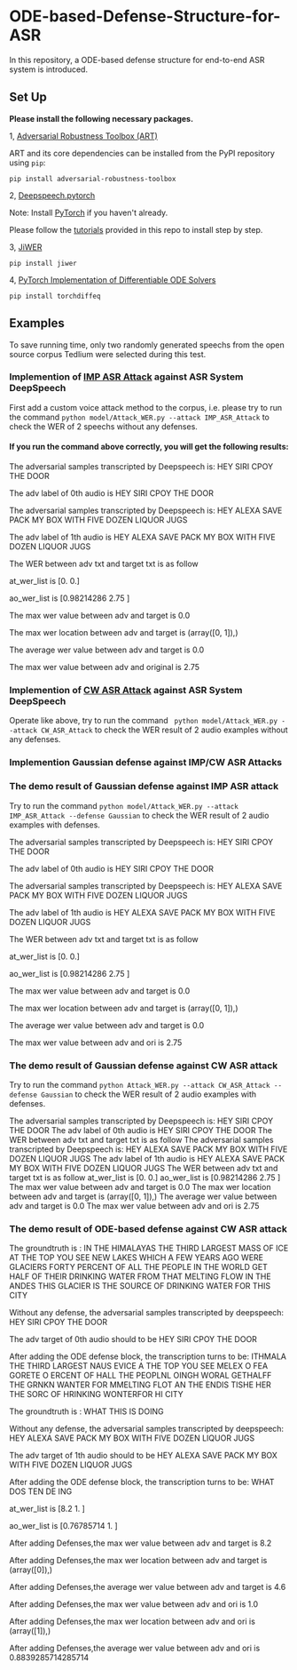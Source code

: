 # ODE-based-Defense-Structure-for-ASR

In this repository, a ODE-based defense structure for end-to-end ASR system is introduced.

## Set Up

**Please install the following necessary packages.**

1, [Adversarial Robustness Toolbox (ART)](https://github.com/Trusted-AI/adversarial-robustness-toolbox) <br>

ART and its core dependencies can be installed from the PyPI repository using `pip`:<br>

`pip install adversarial-robustness-toolbox`<br>

2, [Deepspeech.pytorch](https://github.com/SeanNaren/deepspeech.pytorch) <br>

Note: Install [PyTorch](https://github.com/pytorch/pytorch#installation) if you haven't already.

Please follow the [tutorials](https://github.com/SeanNaren/deepspeech.pytorch) provided in this repo to install step by step.

3, [JiWER](https://github.com/jitsi/jiwer)

`pip install jiwer`

4, [PyTorch Implementation of Differentiable ODE Solvers](https://github.com/rtqichen/torchdiffeq)

`pip install torchdiffeq`


## Examples

To save running time, only two randomly generated speechs from the open source corpus Tedlium were selected during this test.

### Implemention of [IMP ASR Attack](https://arxiv.org/abs/1903.10346) against ASR System DeepSpeech

First add a custom voice attack method to the corpus, i.e. please try to run the command `python model/Attack_WER.py --attack IMP_ASR_Attack` to check the WER of 2 speechs without any defenses.

#### If you run the command above correctly, you will get the following results:

The adversarial samples transcripted by Deepspeech is:  HEY SIRI CPOY THE DOOR

The adv label of 0th audio is HEY SIRI CPOY THE DOOR

The adversarial samples transcripted by Deepspeech is:  HEY ALEXA SAVE PACK MY BOX WITH FIVE DOZEN LIQUOR JUGS

The adv label of 1th audio is HEY ALEXA SAVE PACK MY BOX WITH FIVE DOZEN LIQUOR JUGS

The WER between adv txt and target txt is as follow

at_wer_list is [0. 0.]

ao_wer_list is [0.98214286 2.75      ]

The max wer value between adv and target is  0.0

The max wer location between adv and target is  (array([0, 1]),)

The average wer value between adv and target is  0.0

The max wer value between adv and original is  2.75

### Implemention of [CW ASR Attack](https://arxiv.org/abs/1801.01944) against ASR System DeepSpeech

Operate like above, try to run the command ` python model/Attack_WER.py --attack CW_ASR_Attack` to check the WER result of 2 audio examples without any defenses.

### Implemention Gaussian defense against IMP/CW ASR Attacks

### The demo result of Gaussian defense against IMP ASR attack

Try to run the command `python model/Attack_WER.py --attack IMP_ASR_Attack --defense Gaussian` to check the WER result of 2 audio examples with defenses.

The adversarial samples transcripted by Deepspeech is:  HEY SIRI CPOY THE DOOR

The adv label of 0th audio is HEY SIRI CPOY THE DOOR

The adversarial samples transcripted by Deepspeech is:  HEY ALEXA SAVE PACK MY BOX WITH FIVE DOZEN LIQUOR JUGS

The adv label of 1th audio is HEY ALEXA SAVE PACK MY BOX WITH FIVE DOZEN LIQUOR JUGS

The WER between adv txt and target txt is as follow

at_wer_list is [0. 0.]

ao_wer_list is [0.98214286 2.75      ]

The max wer value between adv and target is  0.0

The max wer location between adv and target is  (array([0, 1]),)

The average wer value between adv and target is  0.0

The max wer value between adv and ori is  2.75

### The demo result of Gaussian defense against CW ASR attack

Try to run the command `python Attack_WER.py --attack CW_ASR_Attack --defense Gaussian` to check the WER result of 2 audio examples with defenses.

The adversarial samples transcripted by Deepspeech is:  HEY SIRI CPOY THE DOOR
The adv label of 0th audio is HEY SIRI CPOY THE DOOR
The WER between adv txt and target txt is as follow
The adversarial samples transcripted by Deepspeech is:  HEY ALEXA SAVE PACK MY BOX WITH FIVE DOZEN LIQUOR JUGS
The adv label of 1th audio is HEY ALEXA SAVE PACK MY BOX WITH FIVE DOZEN LIQUOR JUGS
The WER between adv txt and target txt is as follow
at_wer_list is [0. 0.]
ao_wer_list is [0.98214286 2.75      ]
The max wer value between adv and target is  0.0
The max wer location between adv and target is  (array([0, 1]),)
The average wer value between adv and target is  0.0
The max wer value between adv and ori is  2.75

### The demo result of ODE-based defense against CW ASR attack

The groundtruth is :  IN THE HIMALAYAS THE THIRD LARGEST MASS OF ICE AT THE TOP YOU SEE NEW LAKES WHICH A FEW YEARS AGO WERE GLACIERS FORTY PERCENT OF ALL THE PEOPLE IN THE WORLD GET HALF OF THEIR DRINKING WATER FROM THAT MELTING FLOW IN THE ANDES THIS GLACIER IS THE SOURCE OF DRINKING WATER FOR THIS CITY

Without any defense, the adversarial samples transcripted by deepspeech:  HEY SIRI CPOY THE DOOR

The adv target of 0th audio should to be HEY SIRI CPOY THE DOOR

After adding the ODE defense block, the transcription turns to be:  ITHMALA THE THIRD LARGEST NAUS EVICE A THE TOP YOU SEE MELEX  O FEA GORETE O ERCENT OF HALL THE PEOPLNL OINGH WORAL GETHALFF THE GRNKN WANTER FOR MMELTING FLOT AN THE ENDIS TISHE HER THE SORC OF HRINKING WONTERFOR HI CITY

The groundtruth is :  WHAT THIS IS DOING

Without any defense, the adversarial samples transcripted by deepspeech:  HEY ALEXA SAVE PACK MY BOX WITH FIVE DOZEN LIQUOR JUGS

The adv target of 1th audio should to be HEY ALEXA SAVE PACK MY BOX WITH FIVE DOZEN LIQUOR JUGS

After adding the ODE defense block, the transcription turns to be:  WHAT DOS TEN DE ING

at_wer_list is [8.2 1. ]

ao_wer_list is [0.76785714 1.        ]

After adding Defenses,the max wer value between adv and target is  8.2

After adding Defenses,the max wer location between adv and target is  (array([0]),)

After adding Defenses,the average wer value between adv and target is  4.6

After adding Defenses,the max wer value between adv and ori is  1.0

After adding Defenses,the max wer location between adv and ori is  (array([1]),)

After adding Defenses,the average wer value between adv and ori is  0.8839285714285714




